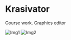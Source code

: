 # Krasivator
Course work.
Graphics editor


![Img1](https://i.imgur.com/uPUbFIe.jpg)
![Img2](https://i.imgur.com/9cWLPLG.jpg)
